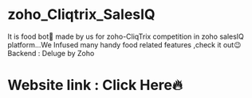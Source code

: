 # zoho_Cliqtrix_SalesIQ
It is food bot🤤 made by us for zoho-CliqTrix competition in zoho salesIQ platform...We Infused many handy food related features ,check it out😉 Backend  : Deluge by Zoho

# Website link : Click Here🔥

